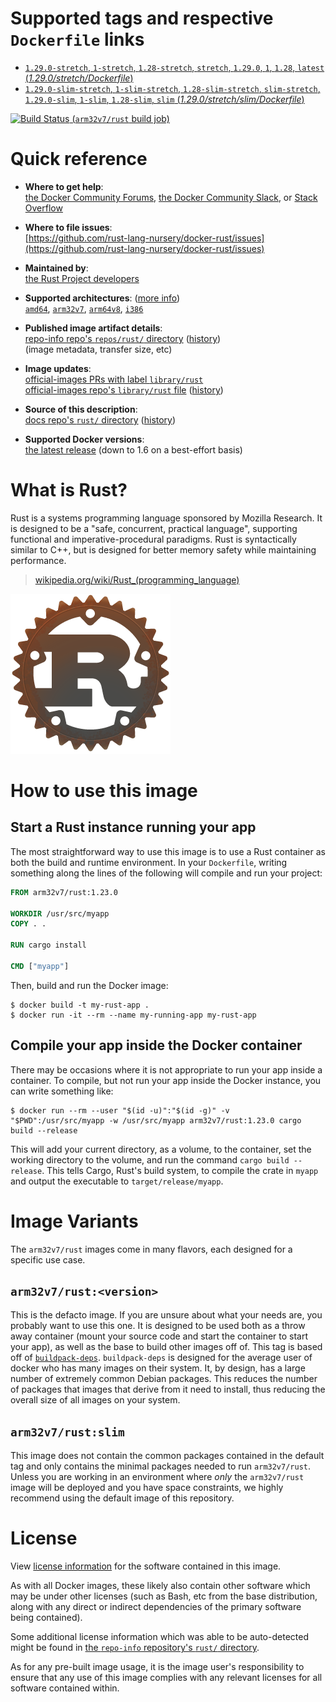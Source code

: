 <!--

********************************************************************************

WARNING:

    DO NOT EDIT "rust/README.md"

    IT IS AUTO-GENERATED

    (from the other files in "rust/" combined with a set of templates)

********************************************************************************

-->

# Supported tags and respective `Dockerfile` links

-	[`1.29.0-stretch`, `1-stretch`, `1.28-stretch`, `stretch`, `1.29.0`, `1`, `1.28`, `latest` (*1.29.0/stretch/Dockerfile*)](https://github.com/rust-lang-nursery/docker-rust/blob/46d75fee52b77161355ce8a4623d6afbfec0e63f/1.29.0/stretch/Dockerfile)
-	[`1.29.0-slim-stretch`, `1-slim-stretch`, `1.28-slim-stretch`, `slim-stretch`, `1.29.0-slim`, `1-slim`, `1.28-slim`, `slim` (*1.29.0/stretch/slim/Dockerfile*)](https://github.com/rust-lang-nursery/docker-rust/blob/46d75fee52b77161355ce8a4623d6afbfec0e63f/1.29.0/stretch/slim/Dockerfile)

[![Build Status](https://doi-janky.infosiftr.net/job/multiarch/job/arm32v7/job/rust/badge/icon) (`arm32v7/rust` build job)](https://doi-janky.infosiftr.net/job/multiarch/job/arm32v7/job/rust/)

# Quick reference

-	**Where to get help**:  
	[the Docker Community Forums](https://forums.docker.com/), [the Docker Community Slack](https://blog.docker.com/2016/11/introducing-docker-community-directory-docker-community-slack/), or [Stack Overflow](https://stackoverflow.com/search?tab=newest&q=docker)

-	**Where to file issues**:  
	[https://github.com/rust-lang-nursery/docker-rust/issues](https://github.com/rust-lang-nursery/docker-rust/issues)

-	**Maintained by**:  
	[the Rust Project developers](https://github.com/rust-lang-nursery/docker-rust)

-	**Supported architectures**: ([more info](https://github.com/docker-library/official-images#architectures-other-than-amd64))  
	[`amd64`](https://hub.docker.com/r/amd64/rust/), [`arm32v7`](https://hub.docker.com/r/arm32v7/rust/), [`arm64v8`](https://hub.docker.com/r/arm64v8/rust/), [`i386`](https://hub.docker.com/r/i386/rust/)

-	**Published image artifact details**:  
	[repo-info repo's `repos/rust/` directory](https://github.com/docker-library/repo-info/blob/master/repos/rust) ([history](https://github.com/docker-library/repo-info/commits/master/repos/rust))  
	(image metadata, transfer size, etc)

-	**Image updates**:  
	[official-images PRs with label `library/rust`](https://github.com/docker-library/official-images/pulls?q=label%3Alibrary%2Frust)  
	[official-images repo's `library/rust` file](https://github.com/docker-library/official-images/blob/master/library/rust) ([history](https://github.com/docker-library/official-images/commits/master/library/rust))

-	**Source of this description**:  
	[docs repo's `rust/` directory](https://github.com/docker-library/docs/tree/master/rust) ([history](https://github.com/docker-library/docs/commits/master/rust))

-	**Supported Docker versions**:  
	[the latest release](https://github.com/docker/docker-ce/releases/latest) (down to 1.6 on a best-effort basis)

# What is Rust?

Rust is a systems programming language sponsored by Mozilla Research. It is designed to be a "safe, concurrent, practical language", supporting functional and imperative-procedural paradigms. Rust is syntactically similar to C++, but is designed for better memory safety while maintaining performance.

> [wikipedia.org/wiki/Rust_(programming_language)](https://en.wikipedia.org/wiki/Rust_%28programming_language%29)

![logo](https://raw.githubusercontent.com/docker-library/docs/a11c341c57de07fbccfed7b21ea92d4bc40130a2/rust/logo.png)

# How to use this image

## Start a Rust instance running your app

The most straightforward way to use this image is to use a Rust container as both the build and runtime environment. In your `Dockerfile`, writing something along the lines of the following will compile and run your project:

```dockerfile
FROM arm32v7/rust:1.23.0

WORKDIR /usr/src/myapp
COPY . .

RUN cargo install

CMD ["myapp"]
```

Then, build and run the Docker image:

```console
$ docker build -t my-rust-app .
$ docker run -it --rm --name my-running-app my-rust-app
```

## Compile your app inside the Docker container

There may be occasions where it is not appropriate to run your app inside a container. To compile, but not run your app inside the Docker instance, you can write something like:

```console
$ docker run --rm --user "$(id -u)":"$(id -g)" -v "$PWD":/usr/src/myapp -w /usr/src/myapp arm32v7/rust:1.23.0 cargo build --release
```

This will add your current directory, as a volume, to the container, set the working directory to the volume, and run the command `cargo build --release`. This tells Cargo, Rust's build system, to compile the crate in `myapp` and output the executable to `target/release/myapp`.

# Image Variants

The `arm32v7/rust` images come in many flavors, each designed for a specific use case.

## `arm32v7/rust:<version>`

This is the defacto image. If you are unsure about what your needs are, you probably want to use this one. It is designed to be used both as a throw away container (mount your source code and start the container to start your app), as well as the base to build other images off of. This tag is based off of [`buildpack-deps`](https://registry.hub.docker.com/_/buildpack-deps/). `buildpack-deps` is designed for the average user of docker who has many images on their system. It, by design, has a large number of extremely common Debian packages. This reduces the number of packages that images that derive from it need to install, thus reducing the overall size of all images on your system.

## `arm32v7/rust:slim`

This image does not contain the common packages contained in the default tag and only contains the minimal packages needed to run `arm32v7/rust`. Unless you are working in an environment where *only* the `arm32v7/rust` image will be deployed and you have space constraints, we highly recommend using the default image of this repository.

# License

View [license information](https://www.rust-lang.org/en-US/legal.html) for the software contained in this image.

As with all Docker images, these likely also contain other software which may be under other licenses (such as Bash, etc from the base distribution, along with any direct or indirect dependencies of the primary software being contained).

Some additional license information which was able to be auto-detected might be found in [the `repo-info` repository's `rust/` directory](https://github.com/docker-library/repo-info/tree/master/repos/rust).

As for any pre-built image usage, it is the image user's responsibility to ensure that any use of this image complies with any relevant licenses for all software contained within.

